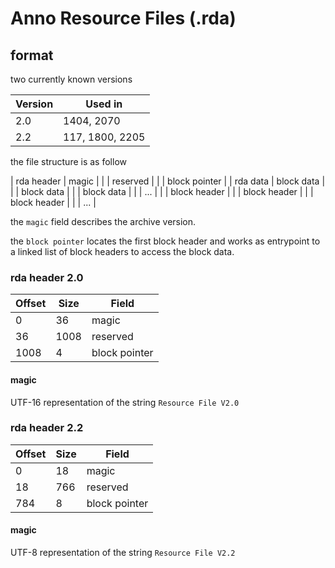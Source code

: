 # Anno Resource Files (.rda)

## format

two currently known versions

| Version | Used in         |
| ------- | --------------- |
| 2.0     | 1404, 2070      |
| 2.2     | 117, 1800, 2205 |

the file structure is as follow

| rda header | magic         |
|            | reserved      |
|            | block pointer |
| rda data   | block data    |
|            | block data    |
|            | block data    |
|            | ...           |
|            | block header  |
|            | block header  |
|            | block header  |
|            | ...           |

the `magic` field describes the archive version.

the `block pointer` locates the first block header and works as entrypoint
to a linked list of block headers to access the block data.

### rda header 2.0

| Offset | Size | Field         |
| ------ | ---- | ------------- |
| 0      | 36   | magic         |
| 36     | 1008 | reserved      |
| 1008   | 4    | block pointer |

#### magic

UTF-16 representation of the string `Resource File V2.0`

### rda header 2.2

| Offset | Size | Field         |
| ------ | ---- | ------------- |
| 0      | 18   | magic         |
| 18     | 766  | reserved      |
| 784    | 8    | block pointer |

#### magic

UTF-8 representation of the string `Resource File V2.2`